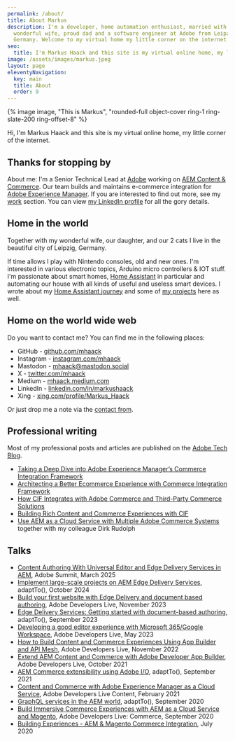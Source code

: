 ```yaml
---
permalink: /about/
title: About Markus
description: I'm a developer, home automation enthusiast, married with my
  wonderful wife, proud dad and a software engineer at Adobe from Leipzig,
  Germany. Welcome to my virtual home my little corner on the internet.
seo:
  title: I'm Markus Haack and this site is my virtual online home, my little corner of the internet
image: /assets/images/markus.jpeg
layout: page
eleventyNavigation:
  key: main
  title: About
  order: 9
---
```


<div class="float-none sm:float-right mx-auto mb-8 sm:-mt-8 sm:ml-4 sm:mb-16 w-40 h-40 sm:w-48 sm-h48">
  {% image image, "This is Markus", "rounded-full object-cover ring-1 ring-slate-200 ring-offset-8" %}
</div>

Hi, I'm Markus Haack and this site is my virtual online home, my little corner of the internet.

## Thanks for stopping by

About me: I'm a Senior Technical Lead at [Adobe](https://www.adobe.com) working on [AEM Content & Commerce](https://experienceleague.adobe.com/docs/experience-manager-cloud-service/content-and-commerce/home.html). Our team builds and maintains e-commerce integration for [Adobe Experience Manager](https://www.adobe.com/marketing/experience-manager.html). If you are interested to find out more, see my [work](/work/) section. You can view [my LinkedIn profile](https://de.linkedin.com/in/markushaack/) for all the gory details.

## Home in the world

Together with my wonderful wife, our daughter, and our 2 cats I live in the beautiful city of Leipzig, Germany.

If time allows I play with Nintendo consoles, old and new ones. I'm interested in various electronic topics, Arduino micro controllers & IOT stuff. I'm passionate about smart homes, [Home Assistant](https://www.home-assistant.io/) in particular and automating our house with all kinds of useful and useless smart devices. I wrote about my [Home Assistant journey](/home-assistant/) and some of [my projects](/projects/) here as well.

## Home on the world wide web

Do you want to contact me? You can find me in the following places:

- GitHub - [github.com/mhaack](https://github.com/mhaack)
- Instagram - [instagram.com/mhaack](https://instagram.com/mhaack)
- Mastodon - [mhaack@mastodon.social](https://mastodon.social/@mhaack)
- X - [twitter.com/mhaack](https://twitter.com/mhaack)
- Medium - [mhaack.medium.com](https://mhaack.medium.com/)
- LinkedIn - [linkedin.com/in/markushaack](https://de.linkedin.com/in/markushaack)
- Xing - [xing.com/profile/Markus_Haack](https://www.xing.com/profile/Markus_Haack/)

Or just drop me a note via the [contact from](/#contact).

## Professional writing

Most of my professional posts and articles are published on the [Adobe Tech Blog](https://medium.com/adobetech).

- [Taking a Deep Dive into Adobe Experience Manager’s Commerce Integration Framework](https://medium.com/adobetech/taking-a-deep-dive-into-adobe-experience-managers-commerce-integration-framework-631947b0a9a7)
- [Architecting a Better Ecommerce Experience with Commerce Integration Framework](https://medium.com/adobetech/architecting-a-better-ecommerce-experience-with-adobe-experience-managers-commerce-integration-712feef5de8)
- [How CIF Integrates with Adobe Commerce and Third-Party Commerce Solutions](https://medium.com/adobetech/how-cif-integrates-with-adobe-commerce-and-third-party-commerce-solutions-5a5efb8da2a0)
- [Building Rich Content and Commerce Experiences with CIF](https://medium.com/adobetech/building-rich-content-and-commerce-experiences-with-cif-754685dc2927)
- [Use AEM as a Cloud Service with Multiple Adobe Commerce Systems](https://medium.com/adobetech/use-aem-as-a-cloud-service-with-multiple-adobe-commerce-systems-9295612a9554) together with my colleague Dirk Rudolph

## Talks

- [Content Authoring With Universal Editor and Edge Delivery Services in AEM](https://experienceleaguecommunities.adobe.com/t5/adobe-experience-manager/adobe-summit-2025-aem-session-lab-l335-content-authoring-with/td-p/736572), Adobe Summit, March 2025
- [Implement large-scale projects on AEM Edge Delivery Services](/implement-large-scale-projects-on-aem-edge-delivery-services/), adaptTo(), October 2024
- [Build your first website with Edge Delivery and document based authoring](/build-your-first-website-with-edge-delivery-and-document-based-authoring/), Adobe Developers Live, November 2023
- [Edge Delivery Services: Getting started with document-based authoring](https://adapt.to/2023/schedule/edge-delivery-services-getting-started-with-document-based-authoring), adaptTo(), September 2023
- [Developing a good editor experience with Microsoft 365/Google Workspace](/aem-document-based-authoring/), Adobe Developers Live, May 2023
- [How to Build Content and Commerce Experiences Using App Builder and API Mesh](https://experienceleague.adobe.com/docs/adobe-developers-live-events/events/2022/nov2022/api-mesh.html?lang=en), Adobe Developers Live, November 2022
- [Extend AEM Content and Commerce with Adobe Developer App Builder](https://experienceleague.adobe.com/docs/adobe-developers-live-events/events/2021/oct2021/extend-aem-app-builder.html?lang=en), Adobe Developers Live, October 2021
- [AEM Commerce extensibility using Adobe I/O](https://adapt.to/2021/en/schedule/aem-commerce-extensibility-using-adobe-io.html), adaptTo(), September 2021
- [Content and Commerce with Adobe Experience Manager as a Cloud Service](https://experienceleague.adobe.com/docs/adobe-developers-live-events/events/2021/feb2021/content-commerce.html?lang=en), Adobe Developers Live Content, February 2021
- [GraphQL services in the AEM world](https://adapt.to/2020/en/schedule/graphql-services-in-the-aem-world.html), adaptTo(), September 2020
- [Build Immersive Commerce Experiences with AEM as a Cloud Service and Magento](https://www.youtube.com/watch?v=eTndmm77WII&list=PLcVEYUqU7VRdtIRFszb7IBtAiuuJCfgm1&index=10), Adobe Developers Live: Commerce, September 2020
- [Building Experiences - AEM & Magento Commerce Integration](/building-experiences-with-aem-and-magento/), July 2020
